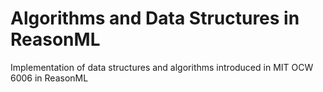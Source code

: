 # Algorithms and Data Structures in ReasonML
Implementation of data structures and algorithms introduced in MIT OCW 6006 in ReasonML